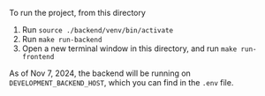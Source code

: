 To run the project, from this directory

1. Run `source ./backend/venv/bin/activate`
2. Run `make run-backend`
3. Open a new terminal window in this directory, and run `make run-frontend`

As of Nov 7, 2024, the backend will be running on `DEVELOPMENT_BACKEND_HOST`, which you can find in the `.env` file.
